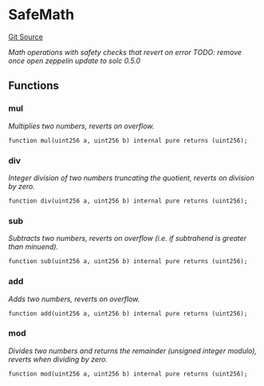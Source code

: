 # SafeMath
[Git Source](https://github.com/maticnetwork/contracts/blob/155f729fd8db0676297384375468d4d45b8aa44e/contracts/common/gnosis/GnosisSafe.sol)

*Math operations with safety checks that revert on error
TODO: remove once open zeppelin update to solc 0.5.0*


## Functions
### mul

*Multiplies two numbers, reverts on overflow.*


```solidity
function mul(uint256 a, uint256 b) internal pure returns (uint256);
```

### div

*Integer division of two numbers truncating the quotient, reverts on division by zero.*


```solidity
function div(uint256 a, uint256 b) internal pure returns (uint256);
```

### sub

*Subtracts two numbers, reverts on overflow (i.e. if subtrahend is greater than minuend).*


```solidity
function sub(uint256 a, uint256 b) internal pure returns (uint256);
```

### add

*Adds two numbers, reverts on overflow.*


```solidity
function add(uint256 a, uint256 b) internal pure returns (uint256);
```

### mod

*Divides two numbers and returns the remainder (unsigned integer modulo),
reverts when dividing by zero.*


```solidity
function mod(uint256 a, uint256 b) internal pure returns (uint256);
```

